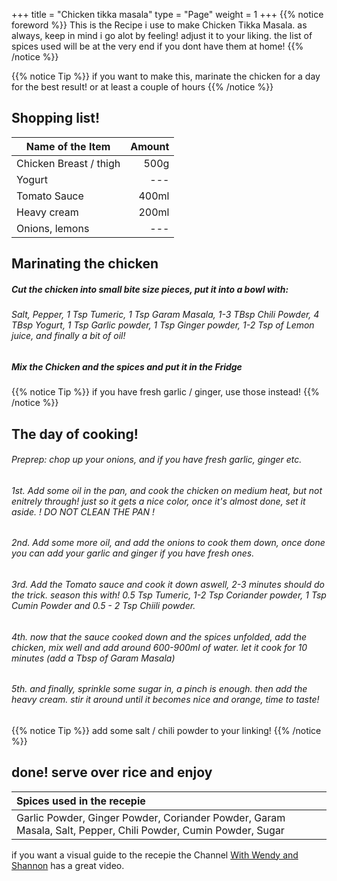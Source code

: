 +++
title = "Chicken tikka masala"
type = "Page"
weight = 1
+++
{{% notice foreword %}}
 This is the Recipe i use to make Chicken Tikka Masala. as always, keep in mind i go alot by feeling! adjust it to your liking. the list of spices used will be at the very end if you dont have them at home!
{{% /notice %}}

{{% notice Tip %}}
if you want to make this, marinate the chicken for a day for the best result!
or at least a couple of hours
{{% /notice %}}

## Shopping list!

| Name of the Item | Amount |
| --- | ---: |
| Chicken Breast / thigh | 500g |
| Yogurt | --- |
| Tomato Sauce | 400ml |
| Heavy cream | 200ml |
| Onions, lemons | ---|

## Marinating the chicken 

##### Cut the chicken into small bite size pieces, put it into a bowl with:
###### Salt, Pepper, 1 Tsp Tumeric, 1 Tsp Garam Masala, 1-3 TBsp Chili Powder, 4 TBsp Yogurt, 1 Tsp Garlic powder, 1 Tsp Ginger powder, 1-2 Tsp of Lemon juice, and finally a bit of oil!
##### Mix the Chicken and the spices and put it in the Fridge

{{% notice Tip %}}
if you have fresh garlic / ginger, use those instead! 
{{% /notice %}}

## The day of cooking!

###### Preprep: chop up your onions, and if you have fresh garlic, ginger etc.

###### 1st. Add some oil in the pan, and cook the chicken on medium heat, but not enitrely through! just so it gets a nice color, once it's almost done, set it aside. ! DO NOT CLEAN THE PAN ! 

###### 2nd. Add some more oil, and add the onions to cook them down, once done you can add your garlic and ginger if you have fresh ones.

###### 3rd. Add the Tomato sauce and cook it down aswell, 2-3 minutes should do the trick. season this with! 0.5 Tsp Tumeric, 1-2 Tsp Coriander powder, 1 Tsp Cumin Powder and 0.5 - 2 Tsp Chiili powder.

###### 4th. now that the sauce cooked down and the spices unfolded, add the chicken, mix well and add around 600-900ml of water. let it cook for 10 minutes (add a Tbsp of Garam Masala)

###### 5th. and finally, sprinkle some sugar in, a pinch is enough. then add the heavy cream. stir it around until it becomes nice and orange, time to taste!

{{% notice Tip %}}
add some salt / chili powder to your linking! 
{{% /notice %}}

## done! serve over rice and enjoy

| Spices used in the recepie |
| :--- |
| Garlic Powder, Ginger Powder, Coriander Powder, Garam Masala, Salt, Pepper, Chili Powder, Cumin Powder, Sugar |

if you want a visual guide to the recepie the Channel [With Wendy and Shannon](https://www.youtube.com/watch?v=Cr5dn48vER8) has a great video.